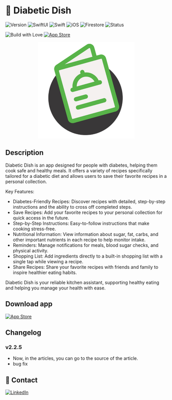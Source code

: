 # 📱 Diabetic Dish

![Version](https://img.shields.io/badge/Version-2.2.5-yellow)
![SwiftUI](https://img.shields.io/badge/SwiftUI-blue)
![Swift](https://img.shields.io/badge/Swift-5.9-orange)
![iOS](https://img.shields.io/badge/iOS-Available-green)
![Firestore](https://img.shields.io/badge/Firestore-Database-red)
![Status](https://img.shields.io/badge/Status-Active-brightgreen)

![Build with Love](https://img.shields.io/badge/Made%20with-%E2%9D%A4-red)
[![App Store](https://img.shields.io/badge/App%20Store-Download-blue)](https://apps.apple.com/app/diabetic-dish/id6686405830)

<p align="center"><picture>
  <img alt="logo" src="logoDiabeticDish.png" width="300">
</picture></p>

## Description
Diabetic Dish is an app designed for people with diabetes, helping them cook safe and healthy meals. It offers a variety of recipes specifically tailored for a diabetic diet and allows users to save their favorite recipes in a personal collection.

Key Features:

- Diabetes-Friendly Recipes: Discover recipes with detailed, step-by-step instructions and the ability to cross off completed steps.
- Save Recipes: Add your favorite recipes to your personal collection for quick access in the future.
- Step-by-Step Instructions: Easy-to-follow instructions that make cooking stress-free.
- Nutritional Information: View information about sugar, fat, carbs, and other important nutrients in each recipe to help monitor intake.
- Reminders: Manage notifications for meals, blood sugar checks, and physical activity.
- Shopping List: Add ingredients directly to a built-in shopping list with a single tap while viewing a recipe.
- Share Recipes: Share your favorite recipes with friends and family to inspire healthier eating habits.

Diabetic Dish is your reliable kitchen assistant, supporting healthy eating and helping you manage your health with ease.

## Download app
[![App Store](https://img.shields.io/badge/App_Store-Download-blue)](https://apps.apple.com/app/diabetic-dish/id6686405830)

## Changelog
### v2.2.5
- Now, in the articles, you can go to the source of the article.
- bug fix

## 🔗 Contact
[![LinkedIn](https://img.shields.io/badge/LinkedIn-Profile-blue)](www.linkedin.com/in/andrej-f-b07092296)
